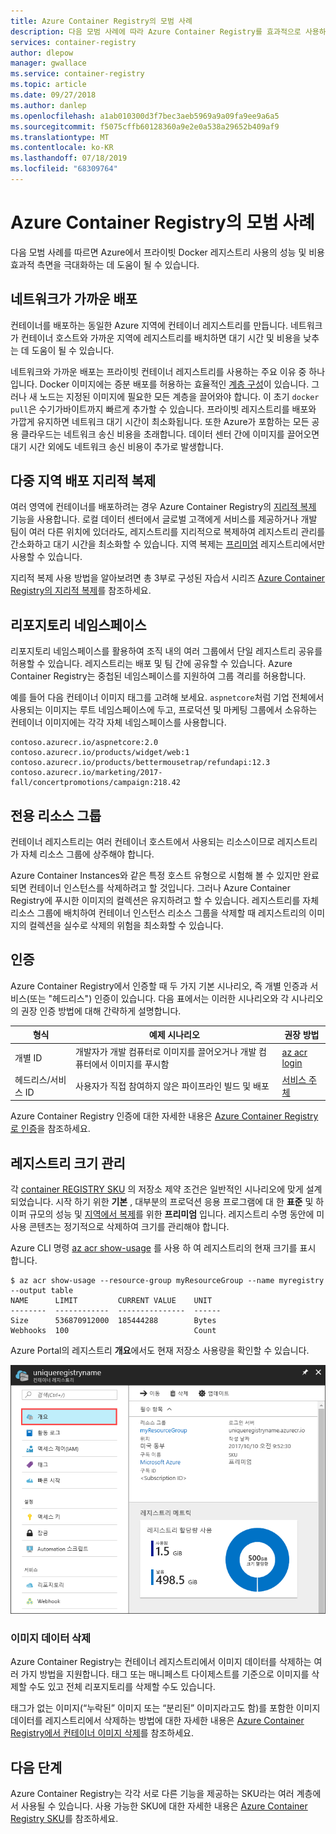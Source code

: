 ```yaml
---
title: Azure Container Registry의 모범 사례
description: 다음 모범 사례에 따라 Azure Container Registry를 효과적으로 사용하는 방법을 알아봅니다.
services: container-registry
author: dlepow
manager: gwallace
ms.service: container-registry
ms.topic: article
ms.date: 09/27/2018
ms.author: danlep
ms.openlocfilehash: a1ab010300d3f7bec3aeb5969a9a09fa9ee9a6a5
ms.sourcegitcommit: f5075cffb60128360a9e2e0a538a29652b409af9
ms.translationtype: MT
ms.contentlocale: ko-KR
ms.lasthandoff: 07/18/2019
ms.locfileid: "68309764"
---
```

# <a name="best-practices-for-azure-container-registry"></a>Azure Container Registry의 모범 사례

다음 모범 사례를 따르면 Azure에서 프라이빗 Docker 레지스트리 사용의 성능 및 비용 효과적 측면을 극대화하는 데 도움이 될 수 있습니다.

## <a name="network-close-deployment"></a>네트워크가 가까운 배포

컨테이너를 배포하는 동일한 Azure 지역에 컨테이너 레지스트리를 만듭니다. 네트워크가 컨테이너 호스트와 가까운 지역에 레지스트리를 배치하면 대기 시간 및 비용을 낮추는 데 도움이 될 수 있습니다.

네트워크와 가까운 배포는 프라이빗 컨테이너 레지스트리를 사용하는 주요 이유 중 하나입니다. Docker 이미지에는 증분 배포를 허용하는 효율적인 [계층 구성](https://docs.docker.com/engine/userguide/storagedriver/imagesandcontainers/)이 있습니다. 그러나 새 노드는 지정된 이미지에 필요한 모든 계층을 끌어와야 합니다. 이 초기 `docker pull`은 수기가바이트까지 빠르게 추가할 수 있습니다. 프라이빗 레지스트리를 배포와 가깝게 유지하면 네트워크 대기 시간이 최소화됩니다.
또한 Azure가 포함하는 모든 공용 클라우드는 네트워크 송신 비용을 초래합니다. 데이터 센터 간에 이미지를 끌어오면 대기 시간 외에도 네트워크 송신 비용이 추가로 발생합니다.

## <a name="geo-replicate-multi-region-deployments"></a>다중 지역 배포 지리적 복제

여러 영역에 컨테이너를 배포하려는 경우 Azure Container Registry의 [지리적 복제](container-registry-geo-replication.md) 기능을 사용합니다. 로컬 데이터 센터에서 글로벌 고객에게 서비스를 제공하거나 개발 팀이 여러 다른 위치에 있더라도, 레지스트리를 지리적으로 복제하여 레지스트리 관리를 간소화하고 대기 시간을 최소화할 수 있습니다. 지역 복제는 [프리미엄](container-registry-skus.md) 레지스트리에서만 사용할 수 있습니다.

지리적 복제 사용 방법을 알아보려면 총 3부로 구성된 자습서 시리즈 [Azure Container Registry의 지리적 복제](container-registry-tutorial-prepare-registry.md)를 참조하세요.

## <a name="repository-namespaces"></a>리포지토리 네임스페이스

리포지토리 네임스페이스를 활용하여 조직 내의 여러 그룹에서 단일 레지스트리 공유를 허용할 수 있습니다. 레지스트리는 배포 및 팀 간에 공유할 수 있습니다. Azure Container Registry는 중첩된 네임스페이스를 지원하여 그룹 격리를 허용합니다.

예를 들어 다음 컨테이너 이미지 태그를 고려해 보세요. `aspnetcore`처럼 기업 전체에서 사용되는 이미지는 루트 네임스페이스에 두고, 프로덕션 및 마케팅 그룹에서 소유하는 컨테이너 이미지에는 각각 자체 네임스페이스를 사용합니다.

```
contoso.azurecr.io/aspnetcore:2.0
contoso.azurecr.io/products/widget/web:1
contoso.azurecr.io/products/bettermousetrap/refundapi:12.3
contoso.azurecr.io/marketing/2017-fall/concertpromotions/campaign:218.42
```

## <a name="dedicated-resource-group"></a>전용 리소스 그룹

컨테이너 레지스트리는 여러 컨테이너 호스트에서 사용되는 리소스이므로 레지스트리가 자체 리소스 그룹에 상주해야 합니다.

Azure Container Instances와 같은 특정 호스트 유형으로 시험해 볼 수 있지만 완료되면 컨테이너 인스턴스를 삭제하려고 할 것입니다. 그러나 Azure Container Registry에 푸시한 이미지의 컬렉션은 유지하려고 할 수 있습니다. 레지스트리를 자체 리소스 그룹에 배치하여 컨테이너 인스턴스 리소스 그룹을 삭제할 때 레지스트리의 이미지의 컬렉션을 실수로 삭제의 위험을 최소화할 수 있습니다.

## <a name="authentication"></a>인증

Azure Container Registry에서 인증할 때 두 가지 기본 시나리오, 즉 개별 인증과 서비스(또는 "헤드리스") 인증이 있습니다. 다음 표에서는 이러한 시나리오와 각 시나리오의 권장 인증 방법에 대해 간략하게 설명합니다.

| 형식 | 예제 시나리오 | 권장 방법 |
|---|---|---|
| 개별 ID | 개발자가 개발 컴퓨터로 이미지를 끌어오거나 개발 컴퓨터에서 이미지를 푸시함 | [az acr login](/cli/azure/acr?view=azure-cli-latest#az-acr-login) |
| 헤드리스/서비스 ID | 사용자가 직접 참여하지 않은 파이프라인 빌드 및 배포 | [서비스 주체](container-registry-authentication.md#service-principal) |

Azure Container Registry 인증에 대한 자세한 내용은 [Azure Container Registry로 인증](container-registry-authentication.md)을 참조하세요.

## <a name="manage-registry-size"></a>레지스트리 크기 관리

각 [container REGISTRY SKU][container-registry-skus] 의 저장소 제약 조건은 일반적인 시나리오에 맞게 설계 되었습니다. 시작 하기 위한 **기본** , 대부분의 프로덕션 응용 프로그램에 대 한 **표준** 및 하이퍼 규모의 성능 및 [지역에서 복제][container-registry-geo-replication]를 위한 **프리미엄** 입니다. 레지스트리 수명 동안에 미사용 콘텐츠는 정기적으로 삭제하여 크기를 관리해야 합니다.

Azure CLI 명령 [az acr show-usage][az-acr-show-usage] 를 사용 하 여 레지스트리의 현재 크기를 표시 합니다.

```console
$ az acr show-usage --resource-group myResourceGroup --name myregistry --output table
NAME      LIMIT         CURRENT VALUE    UNIT
--------  ------------  ---------------  ------
Size      536870912000  185444288        Bytes
Webhooks  100                            Count
```

Azure Portal의 레지스트리 **개요**에서도 현재 저장소 사용량을 확인할 수 있습니다.

![Azure Portal의 레지스트리 사용량 정보][registry-overview-quotas]

### <a name="delete-image-data"></a>이미지 데이터 삭제

Azure Container Registry는 컨테이너 레지스트리에서 이미지 데이터를 삭제하는 여러 가지 방법을 지원합니다. 태그 또는 매니페스트 다이제스트를 기준으로 이미지를 삭제할 수도 있고 전체 리포지토리를 삭제할 수도 있습니다.

태그가 없는 이미지(“누락된” 이미지 또는 “분리된” 이미지라고도 함)를 포함한 이미지 데이터를 레지스트리에서 삭제하는 방법에 대한 자세한 내용은 [Azure Container Registry에서 컨테이너 이미지 삭제](container-registry-delete.md)를 참조하세요.

## <a name="next-steps"></a>다음 단계

Azure Container Registry는 각각 서로 다른 기능을 제공하는 SKU라는 여러 계층에서 사용될 수 있습니다. 사용 가능한 SKU에 대한 자세한 내용은 [Azure Container Registry SKU](container-registry-skus.md)를 참조하세요.

<!-- IMAGES -->
[delete-repository-portal]: ./media/container-registry-best-practices/delete-repository-portal.png
[registry-overview-quotas]: ./media/container-registry-best-practices/registry-overview-quotas.png

<!-- LINKS - Internal -->
[az-acr-repository-delete]: /cli/azure/acr/repository#az-acr-repository-delete
[az-acr-show-usage]: /cli/azure/acr#az-acr-show-usage
[azure-cli]: /cli/azure
[azure-portal]: https://portal.azure.com
[container-registry-geo-replication]: container-registry-geo-replication.md
[container-registry-skus]: container-registry-skus.md
